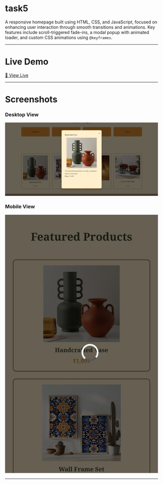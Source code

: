 # task5


A responsive homepage built using HTML, CSS, and JavaScript, focused on enhancing user interaction through smooth transitions and animations. Key features include scroll-triggered fade-ins, a modal popup with animated loader, and custom CSS animations using `@keyframes`.

---

# Live Demo

[🔗 View Live](https://lisha2804.github.io/task5/)

---


# Screenshots

### Desktop View

![Desktop Screenshot](images/desktopview.png)

### Mobile View

![Mobile Screenshot](images/mobileview.jpeg)

---
